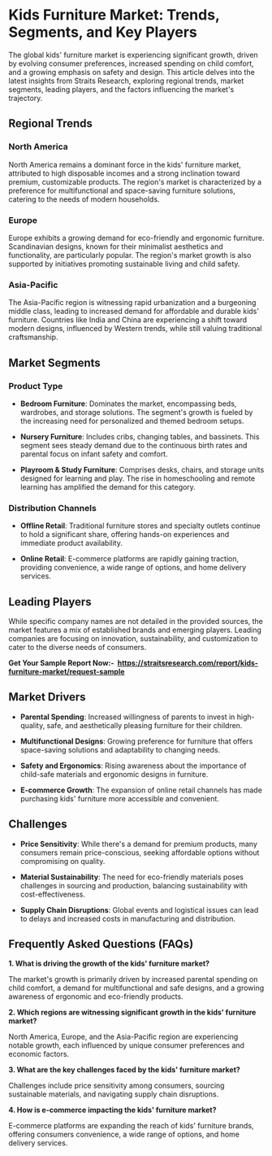 <h1 data-start="40" data-end="98">Kids Furniture Market: Trends, Segments, and Key Players</h1>
<p data-start="100" data-end="474">The global kids' furniture market is experiencing significant growth, driven by evolving consumer preferences, increased spending on child comfort, and a growing emphasis on safety and design. This article delves into the latest insights from Straits Research, exploring regional trends, market segments, leading players, and the factors influencing the market's trajectory.</p>
<h2 data-start="481" data-end="499">Regional Trends</h2>
<h3 data-start="501" data-end="518">North America</h3>
<p data-start="520" data-end="846">North America remains a dominant force in the kids' furniture market, attributed to high disposable incomes and a strong inclination toward premium, customizable products. The region's market is characterized by a preference for multifunctional and space-saving furniture solutions, catering to the needs of modern households.</p>
<h3 data-start="848" data-end="858">Europe</h3>
<p data-start="860" data-end="1146">Europe exhibits a growing demand for eco-friendly and ergonomic furniture. Scandinavian designs, known for their minimalist aesthetics and functionality, are particularly popular. The region's market growth is also supported by initiatives promoting sustainable living and child safety.</p>
<h3 data-start="1148" data-end="1164">Asia-Pacific</h3>
<p data-start="1166" data-end="1481">The Asia-Pacific region is witnessing rapid urbanization and a burgeoning middle class, leading to increased demand for affordable and durable kids' furniture. Countries like India and China are experiencing a shift toward modern designs, influenced by Western trends, while still valuing traditional craftsmanship.</p>
<h2 data-start="1488" data-end="1506">Market Segments</h2>
<h3 data-start="1508" data-end="1524">Product Type</h3>
<ul data-start="1526" data-end="2116">
<li data-start="1526" data-end="1723">
<p data-start="1528" data-end="1723"><strong data-start="1528" data-end="1549">Bedroom Furniture</strong>: Dominates the market, encompassing beds, wardrobes, and storage solutions. The segment's growth is fueled by the increasing need for personalized and themed bedroom setups.</p>
</li>
<li data-start="1727" data-end="1914">
<p data-start="1729" data-end="1914"><strong data-start="1729" data-end="1750">Nursery Furniture</strong>: Includes cribs, changing tables, and bassinets. This segment sees steady demand due to the continuous birth rates and parental focus on infant safety and comfort.</p>
</li>
<li data-start="1918" data-end="2116">
<p data-start="1920" data-end="2116"><strong data-start="1920" data-end="1950">Playroom &amp; Study Furniture</strong>: Comprises desks, chairs, and storage units designed for learning and play. The rise in homeschooling and remote learning has amplified the demand for this category.</p>
</li>
</ul>
<h3 data-start="2118" data-end="2143">Distribution Channels</h3>
<ul data-start="2145" data-end="2472">
<li data-start="2145" data-end="2321">
<p data-start="2147" data-end="2321"><strong data-start="2147" data-end="2165">Offline Retail</strong>: Traditional furniture stores and specialty outlets continue to hold a significant share, offering hands-on experiences and immediate product availability.</p>
</li>
<li data-start="2325" data-end="2472">
<p data-start="2327" data-end="2472"><strong data-start="2327" data-end="2344">Online Retail</strong>: E-commerce platforms are rapidly gaining traction, providing convenience, a wide range of options, and home delivery services.</p>
</li>
</ul>
<h2 data-start="2479" data-end="2497">Leading Players</h2>
<p data-start="2499" data-end="2763">While specific company names are not detailed in the provided sources, the market features a mix of established brands and emerging players. Leading companies are focusing on innovation, sustainability, and customization to cater to the diverse needs of consumers.</p>
<p data-start="2499" data-end="2763"><strong>Get Your Sample Report Now:-&nbsp;&nbsp;<a href="https://straitsresearch.com/report/kids-furniture-market/request-sample">https://straitsresearch.com/report/kids-furniture-market/request-sample</a>&nbsp;</strong></p>
<h2 data-start="2770" data-end="2787">Market Drivers</h2>
<ul data-start="2789" data-end="3340">
<li data-start="2789" data-end="2936">
<p data-start="2791" data-end="2936"><strong data-start="2791" data-end="2812">Parental Spending</strong>: Increased willingness of parents to invest in high-quality, safe, and aesthetically pleasing furniture for their children.</p>
</li>
<li data-start="2940" data-end="3074">
<p data-start="2942" data-end="3074"><strong data-start="2942" data-end="2969">Multifunctional Designs</strong>: Growing preference for furniture that offers space-saving solutions and adaptability to changing needs.</p>
</li>
<li data-start="3078" data-end="3204">
<p data-start="3080" data-end="3204"><strong data-start="3080" data-end="3105">Safety and Ergonomics</strong>: Rising awareness about the importance of child-safe materials and ergonomic designs in furniture.</p>
</li>
<li data-start="3208" data-end="3340">
<p data-start="3210" data-end="3340"><strong data-start="3210" data-end="3231">E-commerce Growth</strong>: The expansion of online retail channels has made purchasing kids' furniture more accessible and convenient.</p>
</li>
</ul>
<h2 data-start="3347" data-end="3360">Challenges</h2>
<ul data-start="3362" data-end="3840">
<li data-start="3362" data-end="3530">
<p data-start="3364" data-end="3530"><strong data-start="3364" data-end="3385">Price Sensitivity</strong>: While there's a demand for premium products, many consumers remain price-conscious, seeking affordable options without compromising on quality.</p>
</li>
<li data-start="3534" data-end="3695">
<p data-start="3536" data-end="3695"><strong data-start="3536" data-end="3563">Material Sustainability</strong>: The need for eco-friendly materials poses challenges in sourcing and production, balancing sustainability with cost-effectiveness.</p>
</li>
<li data-start="3699" data-end="3840">
<p data-start="3701" data-end="3840"><strong data-start="3701" data-end="3729">Supply Chain Disruptions</strong>: Global events and logistical issues can lead to delays and increased costs in manufacturing and distribution.</p>
</li>
</ul>
<h2 data-start="3847" data-end="3883">Frequently Asked Questions (FAQs)</h2>
<p data-start="3885" data-end="3949"><strong data-start="3885" data-end="3949">1. What is driving the growth of the kids' furniture market?</strong></p>
<p data-start="3951" data-end="4150">The market's growth is primarily driven by increased parental spending on child comfort, a demand for multifunctional and safe designs, and a growing awareness of ergonomic and eco-friendly products.</p>
<p data-start="4152" data-end="4237"><strong data-start="4152" data-end="4237">2. Which regions are witnessing significant growth in the kids' furniture market?</strong></p>
<p data-start="4239" data-end="4391">North America, Europe, and the Asia-Pacific region are experiencing notable growth, each influenced by unique consumer preferences and economic factors.</p>
<p data-start="4393" data-end="4464"><strong data-start="4393" data-end="4464">3. What are the key challenges faced by the kids' furniture market?</strong></p>
<p data-start="4466" data-end="4592">Challenges include price sensitivity among consumers, sourcing sustainable materials, and navigating supply chain disruptions.</p>
<p data-start="4594" data-end="4656"><strong data-start="4594" data-end="4656">4. How is e-commerce impacting the kids' furniture market?</strong></p>
<p data-start="4658" data-end="4814">E-commerce platforms are expanding the reach of kids' furniture brands, offering consumers convenience, a wide range of options, and home delivery services.</p>
